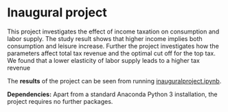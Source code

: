 # Inaugural project

This project investigates the effect of income taxation on consumption and labor supply. The study result shows that higher income implies both consumption and leisure increase. Further the project investigates how the parameters affect total tax revenue and the optimal cut off for the top tax. We found that a lower elasticity of labor supply leads to a higher tax revenue

The **results** of the project can be seen from running [inauguralproject.ipynb](inauguralproject.ipynb).

**Dependencies:** Apart from a standard Anaconda Python 3 installation, the project requires no further packages.
